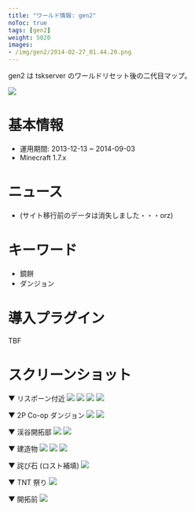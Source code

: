 ```yaml
---
title: "ワールド情報: gen2"
noToc: true
tags: [gen2]
weight: 5020
images:
- /img/gen2/2014-02-27_01.44.20.png
---
```


gen2 は tskserver のワールドリセット後の二代目マップ。

![](/img/gen2/2014-02-27_01.44.20.png)

# 基本情報
- 運用期間: 2013-12-13 ~ 2014-09-03
- Minecraft 1.7.x

# ニュース
- (サイト移行前のデータは消失しました・・・orz)

# キーワード
- 鏡餅
- ダンジョン

# 導入プラグイン
TBF

# スクリーンショット

▼ リスポーン付近
![](/img/gen2/2014-02-27_00.53.08.png)
![](/img/gen2/2014-03-02_14.48.01.png)
![](/img/gen2/2013-12-26_00.04.27.png)
![](/img/gen2/2013-12-26_21.01.01.png)

▼ 2P Co-op ダンジョン
![](/img/gen2/2014-02-26_23.59.34.png)
![](/img/gen2/2014-03-23_04.53.17.png)

▼ 渓谷開拓部
![](/img/gen2/2014-03-20_22.44.04.png)
![](/img/gen2/2014-03-20_23.46.47.png)

▼ 建造物
![](/img/gen2/2014-07-07_12.07.34.png)
![](/img/gen2/2014-03-13_13.33.45.png)
![](/img/gen2/2014-02-19_15.01.06.png)

▼ 詫び石 (ロスト補填)
![](/img/gen2/2014-02-27_00.26.17.png)

▼ TNT 祭り
![](/img/gen2/2014-01-18_22.21.07.png)

▼ 開拓前
![](/img/gen2/2013-12-13_22.24.00.png)
